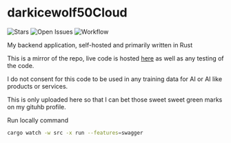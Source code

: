 # darkicewolf50Cloud

![Stars](https://forge.ucalgarybaja.ca/darkicewolf50/darkicewolf50Cloud/badges/stars.svg)
![Open Issues](https://forge.ucalgarybaja.ca/darkicewolf50/darkicewolf50Cloud/badges/issues/open.svg)
![Workflow](https://forge.ucalgarybaja.ca/darkicewolf50/darkicewolf50Cloud/badges/workflows/action.yaml/badge.svg?branch=master)

My backend application, self-hosted and primarily written in Rust

This is a mirror of the repo, live code is hosted [here](https://forge.ucalgarybaja.ca/darkicewolf50/darkicewolf50Cloud/) as well as any testing of the code.

I do not consent for this code to be used in any training data for AI or AI like products or services.

This is only uploaded here so that I can bet those sweet sweet green marks on my gituhb profile.

Run locally command

```bash
cargo watch -w src -x run --features=swagger
```
